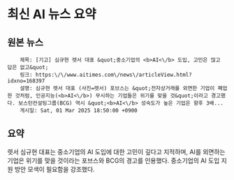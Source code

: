 # 최신 AI 뉴스 요약

## 원본 뉴스
		제목: [기고] 심규현 렛서 대표 &quot;중소기업의 <b>AI<\/b> 도입, 고민은 많고 답은 없고&quot;
		링크: https:\/\/www.aitimes.com\/news\/articleView.html?idxno=168397
		설명: 심규현 렛서 대표 (사진=렛서) 포브스는 &quot;전자상거래를 외면한 기업이 폐업한 것처럼, 인공지능(<b>AI<\/b>) 무시하는 기업들은 위기를 맞을 것&quot;이라고 경고했다. 보스턴컨설팅그룹(BCG) 역시 &quot;<b>AI<\/b> 성숙도가 높은 기업은 향후 3배... 
		게시일: Sat, 01 Mar 2025 18:50:00 +0900


## 요약
렛서 심규현 대표는 중소기업의 AI 도입에 대한 고민이 깊다고 지적하며, AI를 외면하는 기업은 위기를 맞을 것이라는 포브스와 BCG의 경고를 인용했다. 중소기업의 AI 도입 지원 방안 모색이 필요함을 강조했다.
